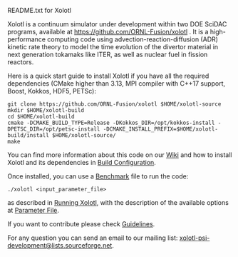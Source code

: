README.txt for Xolotl

Xolotl is a continuum simulator under development within two DOE SciDAC programs, available at https://github.com/ORNL-Fusion/xolotl . It is a high-performance computing code using advection-reaction-diffusion (ADR) kinetic rate theory to model the time evolution of the divertor material in next generation tokamaks like ITER, as well as nuclear fuel in fission reactors.

Here is a quick start guide to install Xolotl if you have all the required dependencies (CMake higher than 3.13, MPI compiler with C++17 support, Boost, Kokkos, HDF5, PETSc):
```
git clone https://github.com/ORNL-Fusion/xolotl $HOME/xolotl-source
mkdir $HOME/xolotl-build
cd $HOME/xolotl-build
cmake -DCMAKE_BUILD_TYPE=Release -DKokkos_DIR=/opt/kokkos-install -DPETSC_DIR=/opt/petsc-install -DCMAKE_INSTALL_PREFIX=$HOME/xolotl-build/install $HOME/xolotl-source/
make
```

You can find more information about this code on our [Wiki](https://github.com/ORNL-Fusion/xolotl/wiki) and how to install Xolotl and its dependencies in [Build Configuration](https://github.com/ORNL-Fusion/xolotl/wiki/Build-Configuration). 

Once installed, you can use a [Benchmark](https://github.com/ORNL-Fusion/xolotl/wiki/Benchmark-Problems) file to run the code:
```
./xolotl <input_parameter_file> 
```
as described in [Running Xolotl](https://github.com/ORNL-Fusion/xolotl/wiki/Running-Xolotl), with the description of the available options at [Parameter File](https://github.com/ORNL-Fusion/xolotl/wiki/Parameter-File).

If you want to contribute please check [Guidelines](https://github.com/ORNL-Fusion/xolotl/wiki/Guidelines).

For any question you can send an email to our mailing list: xolotl-psi-development@lists.sourceforge.net.
